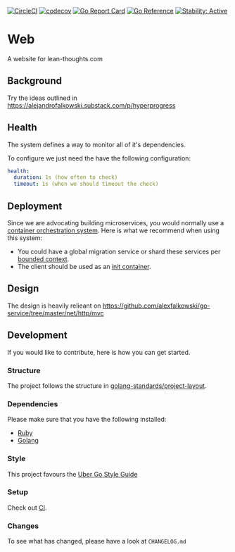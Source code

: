 [![CircleCI](https://circleci.com/gh/alexfalkowski/web.svg?style=svg)](https://circleci.com/gh/alexfalkowski/web)
[![codecov](https://codecov.io/gh/alexfalkowski/web/graph/badge.svg?token=S9SPVVYQAY)](https://codecov.io/gh/alexfalkowski/web)
[![Go Report Card](https://goreportcard.com/badge/github.com/alexfalkowski/web)](https://goreportcard.com/report/github.com/alexfalkowski/web)
[![Go Reference](https://pkg.go.dev/badge/github.com/alexfalkowski/web.svg)](https://pkg.go.dev/github.com/alexfalkowski/web)
[![Stability: Active](https://masterminds.github.io/stability/active.svg)](https://masterminds.github.io/stability/active.html)

# Web

A website for lean-thoughts.com

## Background

Try the ideas outlined in https://alejandrofalkowski.substack.com/p/hyperprogress

## Health

The system defines a way to monitor all of it's dependencies.

To configure we just need the have the following configuration:

```yaml
health:
  duration: 1s (how often to check)
  timeout: 1s (when we should timeout the check)
```

## Deployment

Since we are advocating building microservices, you would normally use a [container orchestration system](https://newrelic.com/blog/best-practices/container-orchestration-explained). Here is what we recommend when using this system:
- You could have a global migration service or shard these services per [bounded context](https://martinfowler.com/bliki/BoundedContext.html).
- The client should be used as an [init container](https://kubernetes.io/docs/concepts/workloads/pods/init-containers/).

## Design

The design is heavily relieant on https://github.com/alexfalkowski/go-service/tree/master/net/http/mvc


## Development

If you would like to contribute, here is how you can get started.

### Structure

The project follows the structure in [golang-standards/project-layout](https://github.com/golang-standards/project-layout).

### Dependencies

Please make sure that you have the following installed:
- [Ruby](.ruby-version)
- [Golang](go.mod)

### Style

This project favours the [Uber Go Style Guide](https://github.com/uber-go/guide/blob/master/style.md)

### Setup

Check out [CI](.circleci/config.yml).

### Changes

To see what has changed, please have a look at `CHANGELOG.md`
